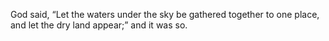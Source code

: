 God said, “Let the waters under the sky be gathered together to one place, and let the dry land appear;” and it was so.